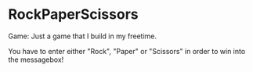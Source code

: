 # RockPaperScissors
Game: 
Just a game that I build in my freetime.

You have to enter either "Rock", "Paper" or "Scissors" in order to win into the messagebox!

